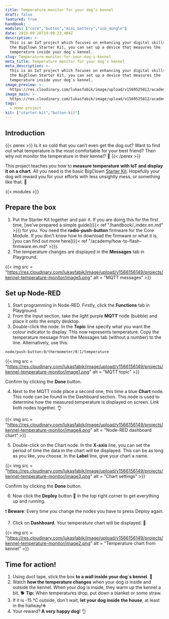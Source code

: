 ```yaml
---
title: Temperature monitor for your dog’s kennel
draft: false
featured: true
handbook:
modules: ["core","button","mini_battery","usb_dongle"]
date: 2019-09-26T19:09:23.404Z
description: >-
  This is an IoT project which focuses on enhancing your digital skills. With
  the BigClown Starter Kit, you can set up a device that measures the
  temperature inside your dog´s kennel.
slug: Temperature-monitor-for-your-dog-s-kennel
meta_title: Temperature monitor for your dog’s kennel
meta_description: >-
  This is an IoT project which focuses on enhancing your digital skills. With
  the BigClown Starter Kit, you can set up a device that measures the
  temperature inside your dog´s kennel.
image_preview: >-
  https://res.cloudinary.com/lukasfabik/image/upload/v1569525812/academy/what-is-dashboard/10-ilustrace-ma-pes-v-boude-dostatek-tepla.png
image_main: >-
  https://res.cloudinary.com/lukasfabik/image/upload/v1569525812/academy/what-is-dashboard/10-ilustrace-ma-pes-v-boude-dostatek-tepla.png
tags:
  - Home project
kit: ["starter-kit","button-kit"]
---
```

## Introduction

{{< perex >}}
Is it so cold that you can’t even get the dog out? Want to find out what temperature is the most comfortable for your best friend? Then why not monitor the temperature in their kennel? 🐶
{{< /perex >}}

This project teaches you how to **measure temperature with IoT and display it on a chart**. All you need is the basic BigClown [Starter Kit](https://shop.hardwario.com/starter-kit/). Hopefully your dog will reward you for your efforts with less unsightly mess, or something like that. 🐩

{{< modules >}}

## Prepare the box

1. Put the Starter Kit together and pair it. If you are doing this for the first time, [we’ve prepared a simple guide]({{< ref "/handbook/_index.en.md" >}}) for you. You need the **radio-push-button** firmware for the Core Module. If you don't know how to download the firmware or what it is, [you can find out more here]({{< ref "/academy/how-to-flash-firmware.en.md" >}}).
2. The temperature changes are displayed in the **Messages** tab in Playground.

{{< img src = "https://res.cloudinary.com/lukasfabik/image/upload/v1566156149/projects/kennel-temperature-monitor/image5.png" alt = "MQTT messages" >}}

## Set up Node-RED

1. Start programming in Node-RED. Firstly, click the **Functions** tab in Playground.
2. From the Input section, take the light purple **MQTT** node (bubble) and place it onto the empty desktop.
3. Double-click the node. In the **Topic** line specify what you want the colour indicator to display. This now represents temperature. Copy the temperature message from the Messages tab (without a number) to the line. Alternatively, use this:


```
node/push-button:0/thermometer/0:1/temperature
```

{{< img src = "https://res.cloudinary.com/lukasfabik/image/upload/v1566156149/projects/kennel-temperature-monitor/image1.png" alt = "MQTT topic" >}}

Confirm by clicking the **Done** button.

4. Next to the MQTT node place a second one, this time a blue **Chart** node. This node can be found in the Dashboard section. This node is used to determine how the measured temperature is displayed on screen. Link both nodes together. 👌

{{< img src = "https://res.cloudinary.com/lukasfabik/image/upload/v1566156149/projects/kennel-temperature-monitor/image4.png" alt = "Node-RED dashboard chart" >}}

5. Double-click on the Chart node. In the **X-axis** line, you can set the period of time the data in the chart will be displayed. This can be as long as you like, you choose.
   In the **Label** line, give your chart a name.

{{< img src = "https://res.cloudinary.com/lukasfabik/image/upload/v1566156149/projects/kennel-temperature-monitor/image3.png" alt = "Chart settings" >}}

Confirm by clicking the **Done** button.

6. Now click the **Deploy** button 🚨 in the top right corner to get everything up and running.

❗ **Beware**: Every time you change the nodes you have to press Deploy again.

7. Click on **Dashboard**. Your temperature chart will be displayed. 👏

{{< img src = "https://res.cloudinary.com/lukasfabik/image/upload/v1566156149/projects/kennel-temperature-monitor/image2.png" alt = "Temperature chart from kennel" >}}

## Time for action!

1. Using duct tape, stick the box **to a wall inside your dog´s kennel**. 🏡
2. Watch **how the temperature changes** when your dog is inside and outside the kennel. When your dog is inside, they warm up the kennel a bit. 🐕
   **Tip:** When temperatures drop, put down a blanket or some straw.
3. If it is -15 °C outside, don´t wait, **let your dog inside the house**, at least in the hallway!❄
4. Your reward? **A very happy dog**! 👌

